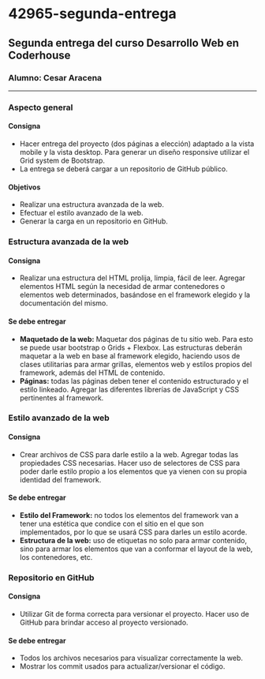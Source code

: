 # 42965-segunda-entrega
## Segunda entrega del curso Desarrollo Web en Coderhouse
### Alumno: Cesar Aracena

---

### Aspecto general

#### Consigna
* Hacer entrega del proyecto (dos páginas a elección) adaptado a la vista mobile y la vista desktop. Para generar un diseño responsive utilizar el Grid system de Bootstrap.
* La entrega se deberá cargar a un repositorio de GitHub público.

#### Objetivos
* Realizar una estructura avanzada de la web.
* Efectuar el estilo avanzado de la web.
* Generar la carga en un repositorio en GitHub.

### Estructura avanzada de la web
#### Consigna
* Realizar una estructura del HTML prolija, limpia, fácil de leer. Agregar elementos HTML según la necesidad de armar contenedores o elementos web determinados, basándose en el framework elegido y la documentación del mismo.

#### Se debe entregar
* **Maquetado de la web:** Maquetar dos páginas de tu sitio web. Para esto se puede usar bootstrap o Grids + Flexbox. Las estructuras deberán maquetar a la web en base al framework elegido, haciendo usos de clases utilitarias para armar grillas, elementos web y estilos propios del framework, además del HTML de contenido.
* **Páginas:** todas las páginas deben tener el contenido estructurado y el estilo linkeado. Agregar las diferentes librerías de JavaScript y CSS pertinentes al framework.

### Estilo avanzado de la web
#### Consigna
* Crear archivos de CSS para darle estilo a la web. Agregar todas las propiedades CSS necesarias. Hacer uso de selectores de CSS para poder darle estilo propio a los elementos que ya vienen con su propia identidad del framework.

#### Se debe entregar
* **Estilo del Framework:** no todos los elementos del framework van a tener una estética que condice con el sitio en el que son implementados, por lo que se usará CSS para darles un estilo acorde.
* **Estructura de la web:** uso de etiquetas no solo para armar contenido, sino para armar los elementos que van a conformar el layout de la web, los contenedores, etc.

### Repositorio en GitHub
#### Consigna
* Utilizar Git de forma correcta para versionar el proyecto. Hacer uso de GitHub para brindar acceso al proyecto versionado.

#### Se debe entregar
* Todos los archivos necesarios para visualizar correctamente la web.
* Mostrar los commit usados para actualizar/versionar el código.

